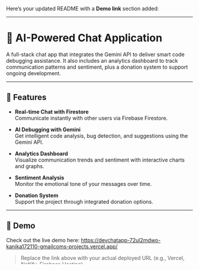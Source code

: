 Here’s your updated README with a **Demo link** section added:

---

# 💬 AI-Powered Chat Application

A full-stack chat app that integrates the Gemini API to deliver smart code debugging assistance. It also includes an analytics dashboard to track communication patterns and sentiment, plus a donation system to support ongoing development.

---

## 🚀 Features

- **Real-time Chat with Firestore**  
  Communicate instantly with other users via Firebase Firestore.

- **AI Debugging with Gemini**  
  Get intelligent code analysis, bug detection, and suggestions using the Gemini API.

- **Analytics Dashboard**  
  Visualize communication trends and sentiment with interactive charts and graphs.

- **Sentiment Analysis**  
  Monitor the emotional tone of your messages over time.

- **Donation System**  
  Support the project through integrated donation options.

---

## 🔗 Demo

Check out the live demo here: https://devchatapp-72ul2mdwo-kanika172110-gmailcoms-projects.vercel.app/

> Replace the link above with your actual deployed URL (e.g., Vercel, Netlify, Firebase Hosting).

---

## 🛠️ Getting Started

Follow these steps to set up the project locally:

1. **Clone the repository**

    ```bash
    git clone https://github.com/your-username/your-repository.git
    ```

2. **Install dependencies**

    ```bash
    npm install
    ```

3. **Configure environment variables**

    Create a `.env.local` file in the root directory and add:

    ```env
    NEXT_PUBLIC_FIREBASE_API_KEY=your-api-key
    NEXT_PUBLIC_FIREBASE_AUTH_DOMAIN=your-auth-domain
    NEXT_PUBLIC_FIREBASE_PROJECT_ID=your-project-id
    NEXT_PUBLIC_FIREBASE_STORAGE_BUCKET=your-storage-bucket
    NEXT_PUBLIC_FIREBASE_MESSAGING_SENDER_ID=your-messaging-sender-id
    NEXT_PUBLIC_FIREBASE_APP_ID=your-app-id
    NEXT_PUBLIC_GEMINI_API_KEY=your-gemini-api-key
    ```

    👉 To get a Gemini API key, visit [Google AI Studio](https://aistudio.google.com/)

4. **Run the development server**

    ```bash
    npm run dev
    ```

    The app will be available at [http://localhost:3000](http://localhost:3000)

---

## 🧰 Technologies Used

- **Next.js** – Full-stack React framework  
- **Firebase** – Real-time backend and authentication  
- **Gemini API** – AI-powered code analysis  
- **Recharts** – Charting library for analytics  
- **Tailwind CSS** – Utility-first styling  
- **PrismJS** – Syntax highlighting for code blocks

---

## 🤝 Contributing

Contributions are welcome! Feel free to open issues or submit pull requests with ideas, improvements, or bug fixes.

---

Want help writing a punchy tagline or deploying to Vercel? I’ve got you.
